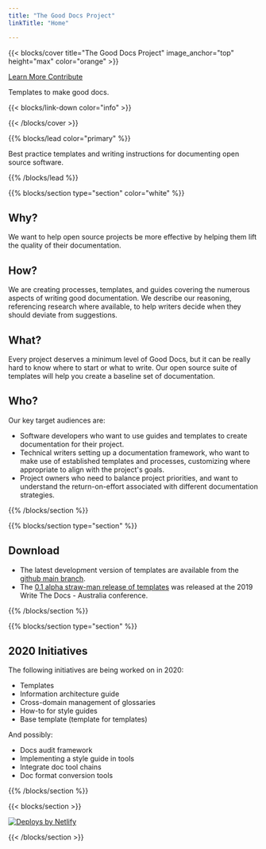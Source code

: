 ```yaml
---
title: "The Good Docs Project"
linkTitle: "Home"

---
```


{{< blocks/cover title="The Good Docs Project" image_anchor="top" height="max" color="orange" >}}

<div class="mx-auto">
	<a class="btn btn-lg btn-primary mr-3 mb-4" href="/about">
		Learn More <i class="fas fa-arrow-alt-circle-right ml-2"></i>
	</a>
	<a class="btn btn-lg btn-secondary mr-3 mb-4" href="/contribute">
		Contribute <i class="fab fa-github ml-2 "></i>
	</a>
	<p class="lead mt-5">Templates to make good docs.</p>
	{{< blocks/link-down color="info" >}}
</div>

{{< /blocks/cover >}}


{{% blocks/lead color="primary" %}}

Best practice templates and writing instructions for documenting open source software.

{{% /blocks/lead %}}


{{% blocks/section type="section" color="white" %}}

## Why?
We want to help open source projects be more effective by helping them lift the quality of their documentation.

## How?
We are creating processes, templates, and guides covering the numerous aspects of writing good documentation. We describe our reasoning, referencing research where available, to help writers decide when they should deviate from suggestions.

## What?
Every project deserves a minimum level of Good Docs, but it can be really hard to know where to start or what to write. Our open source suite of templates will help you create a baseline set of documentation.

## Who?
Our key target audiences are:

* Software developers who want to use guides and templates to create documentation for their project.
* Technical writers setting up a documentation framework, who want to make use of established templates and processes, customizing where appropriate to align with the project's goals.
* Project owners who need to balance project priorities, and want to understand the return-on-effort associated with different documentation strategies.

{{% /blocks/section %}}


{{% blocks/section type="section" %}}

## Download

* The latest development version of templates are available from the [github main branch](https://github.com/thegooddocsproject/templates).
* The [0.1 alpha straw-man release of templates](https://github.com/thegooddocsproject/templates/releases/tag/v0.1) was released at the 2019 Write The Docs - Australia conference.

{{% /blocks/section %}}


{{% blocks/section type="section" %}}

## 2020 Initiatives
The following initiatives are being worked on in 2020:
* Templates
* Information architecture guide
* Cross-domain management of glossaries 
* How-to for style guides
* Base template (template for templates)

And possibly:
* Docs audit framework
* Implementing a style guide in tools
* Integrate doc tool chains
* Doc format conversion tools

{{% /blocks/section %}}


{{< blocks/section >}}

<div class="col-12 text-center">
  <a href="https://www.netlify.com">
    <img src="https://www.netlify.com/img/global/badges/netlify-dark.svg" alt="Deploys by Netlify" />
  </a>
</div>

{{< /blocks/section >}}

